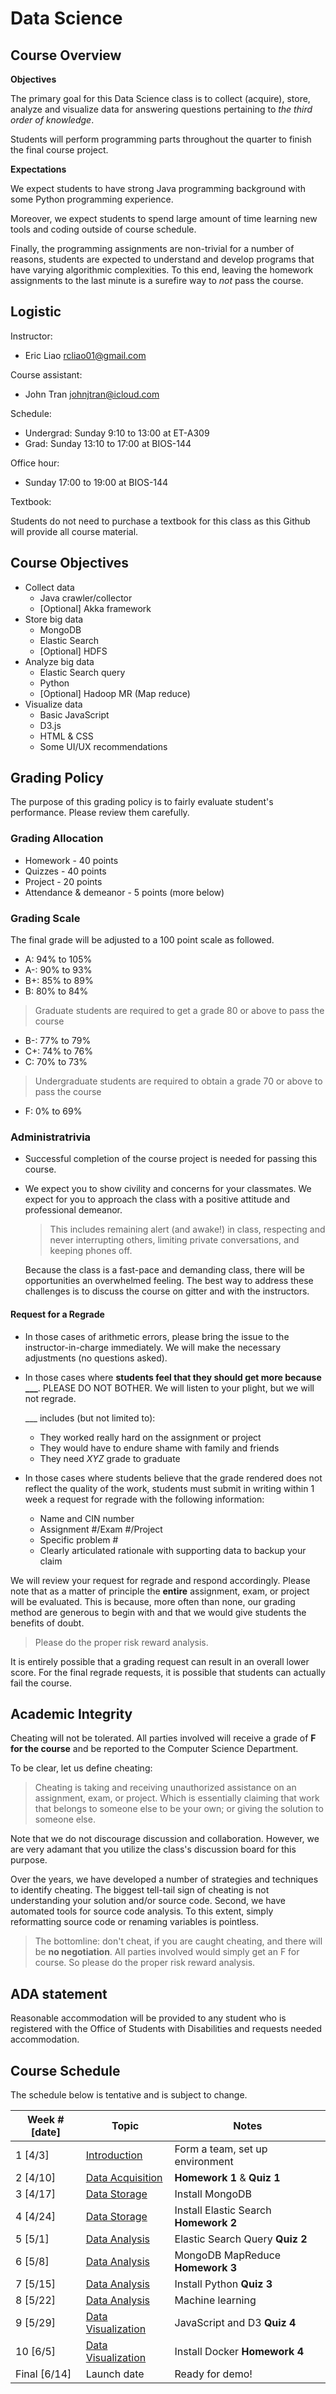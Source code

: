 # Data Science

## Course Overview

**Objectives**

The primary goal for this Data Science class is to collect (acquire), store, analyze and visualize data for answering questions pertaining to *the third order of knowledge*.

Students will perform programming parts throughout the quarter to finish the final course project.

**Expectations**

We expect students to have strong Java programming background with some Python programming experience.  

Moreover, we expect students to spend large amount of time learning new tools and coding outside of course schedule.

Finally, the programming assignments are non-trivial for a number of reasons, students are expected to understand and develop programs that have varying algorithmic complexities.  To this end, leaving the homework assignments to the last minute is a surefire way to *not* pass the course.

## Logistic

Instructor:

  * Eric Liao <rcliao01@gmail.com>

Course assistant:

  * John Tran <johnjtran@icloud.com>

Schedule:

  * Undergrad: Sunday 9:10 to 13:00 at ET-A309
  * Grad: Sunday 13:10 to 17:00 at BIOS-144

Office hour:

* Sunday 17:00 to 19:00 at BIOS-144

Textbook:

Students do not need to purchase a textbook for this class as this Github will provide all course material.

## Course Objectives

* Collect data
  * Java crawler/collector
  * [Optional] Akka framework
* Store big data
  * MongoDB
  * Elastic Search
  * [Optional] HDFS
* Analyze big data
  * Elastic Search query
  * Python
  * [Optional] Hadoop MR (Map reduce)
* Visualize data
  * Basic JavaScript
  * D3.js
  * HTML & CSS
  * Some UI/UX recommendations

## Grading Policy

The purpose of this grading policy is to fairly evaluate student's performance.  Please review them carefully.

### Grading Allocation

* Homework - 40 points
* Quizzes - 40 points
* Project - 20 points
* Attendance & demeanor - 5 points (more below)

### Grading Scale

The final grade will be adjusted to a 100 point scale as followed.

* A: 94% to 105%
* A-: 90% to 93%
* B+: 85% to 89%
* B: 80% to 84%
> Graduate students are required to get a grade 80 or above to pass the course
* B-: 77% to 79%
* C+: 74% to 76%
* C: 70% to 73%
> Undergraduate students are required to obtain a grade 70 or above to pass the course
* F: 0% to 69%

### Administratrivia

* Successful completion of the course project is needed for passing this course.

* We expect you to show civility and concerns for your classmates.  We expect for you to approach the class with a positive attitude and professional demeanor.  

  > This includes remaining alert (and awake!) in class, respecting and never interrupting others, limiting private conversations, and keeping phones off.  

  Because the class is a fast-pace and demanding class, there will be opportunities an overwhelmed feeling.  The best way to address these challenges is to discuss the course on gitter and with the instructors.

#### Request for a Regrade

* In those cases of arithmetic errors, please bring the issue to the instructor-in-charge immediately.  We will make the necessary adjustments (no questions asked).  

* In those cases where **students feel that they should get more because ___**.  PLEASE DO NOT BOTHER.  We will listen to your plight, but we will not regrade.  

  ___ includes (but not limited to):

	* They worked really hard on the assignment or project
	* They would have to endure shame with family and friends
	* They need _XYZ_ grade to graduate


* In those cases where students believe that the grade rendered does not reflect the quality of the work, students must submit in writing within 1 week a request for regrade with the following information:

  - Name and CIN number
  - Assignment #/Exam #/Project
  - Specific problem #
  - Clearly articulated rationale with supporting data to backup your claim

We will review your request for regrade and respond accordingly.  Please note that as a matter of principle the **entire** assignment, exam, or project will be evaluated.  This is because, more often than none, our grading method are generous to begin with and that we would give students the benefits of doubt.

> Please do the proper risk reward analysis.

It is entirely possible that a grading request can result in an overall lower score.  For the final regrade requests, it is possible that students can actually fail the course.  


## Academic Integrity

Cheating will not be tolerated.  All parties involved will receive a grade of **F for the course** and be reported to the Computer Science Department.

To be clear, let us define cheating:

> Cheating is taking and receiving unauthorized assistance on an assignment, exam, or project.  Which is essentially claiming that work that belongs to someone else to be your own; or giving the solution to someone else.

Note that we do not discourage discussion and collaboration.  However, we are very adamant that you utilize the class's discussion board for this purpose.

Over the years, we have developed a number of strategies and techniques to identify cheating.  The biggest tell-tail sign of cheating is not understanding your solution and/or source code.  Second, we have automated tools for source code analysis.  To this extent, simply reformatting source code or renaming variables is pointless.

> The bottomline: don't cheat, if you are caught cheating, and there will be **no negotiation**.  All parties involved would simply get an F for course.  So please do the proper risk reward analysis.

## ADA statement

Reasonable accommodation will be provided to any student who is registered with the Office of Students with Disabilities and requests needed accommodation.

## Course Schedule

The schedule below is tentative and is subject to change.

| Week # [date] | Topic     | Notes |
| --- | --- | --- |
| 1 [4/3]       | [Introduction][1] | Form a team, set up environment |
| 2 [4/10]      | [Data Acquisition][2] | **Homework 1** & **Quiz 1** |
| 3 [4/17]      | [Data Storage][3] | Install MongoDB |
| 4 [4/24]      | [Data Storage][3] | Install Elastic Search **Homework 2** |
| 5 [5/1]       | [Data Analysis][4] | Elastic Search Query **Quiz 2** |
| 6 [5/8]       | [Data Analysis][4] | MongoDB MapReduce **Homework 3** |
| 7 [5/15]      | [Data Analysis][4] | Install Python **Quiz 3** |
| 8 [5/22]      | [Data Analysis][4] | Machine learning |
| 9 [5/29]      | [Data Visualization][5] | JavaScript and D3 **Quiz 4** |
| 10 [6/5]      | [Data Visualization][5] | Install Docker **Homework 4** |
| Final [6/14]     | Launch date | Ready for demo! |

[1]: notes/introduction.md
[2]: notes/data_acquisition.md
[3]: notes/data_storage.md
[4]: notes/data_analysis.md
[5]: notes/data_visualization.md
